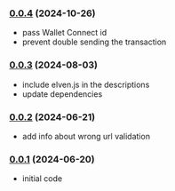 ### [0.0.4](https://github.com/useElven/apps-hub-testing/releases/tag/v0.0.4) (2024-10-26)
- pass Wallet Connect id
- prevent double sending the transaction

### [0.0.3](https://github.com/useElven/apps-hub-testing/releases/tag/v0.0.3) (2024-08-03)
- include elven.js in the descriptions
- update dependencies

### [0.0.2](https://github.com/useElven/apps-hub-testing/releases/tag/v0.0.2) (2024-06-21)
- add info about wrong url validation

### [0.0.1](https://github.com/useElven/apps-hub-testing/releases/tag/v0.0.1) (2024-06-20)
- initial code
